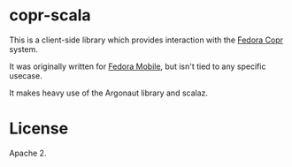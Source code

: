 # copr-scala

This is a client-side library which provides interaction with the
[Fedora Copr](http://copr.fedoraproject.org/) system.

It was originally written for
[Fedora Mobile](https://github.com/fedora-infra/mobile), but isn't tied to any
specific usecase.

It makes heavy use of the Argonaut library and scalaz.

# License

Apache 2.

